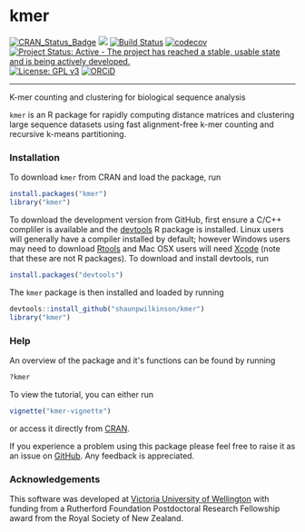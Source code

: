 # kmer

[![CRAN_Status_Badge](http://www.r-pkg.org/badges/version/kmer)](https://cran.r-project.org/package=kmer)
[![](http://cranlogs.r-pkg.org/badges/grand-total/kmer)](https://cran.r-project.org/package=kmer)
[![Build Status](https://travis-ci.org/shaunpwilkinson/kmer.svg?branch=master)](https://travis-ci.org/shaunpwilkinson/kmer)
[![codecov](https://codecov.io/github/shaunpwilkinson/kmer/branch/master/graphs/badge.svg)](https://codecov.io/github/shaunpwilkinson/kmer)
[![Project Status: Active - The project has reached a stable, usable state and is being actively developed.](http://www.repostatus.org/badges/latest/active.svg)](http://www.repostatus.org/#active)
[![License: GPL v3](https://img.shields.io/badge/License-GPL%20v3-blue.svg)](http://www.gnu.org/licenses/gpl-3.0)
[![ORCiD](https://img.shields.io/badge/ORCiD-0000--0002--7332--7931-brightgreen.svg)](http://orcid.org/0000-0002-7332-7931)

--------------------------------------------------------------------------------
K-mer counting and clustering for biological sequence analysis  

`kmer` is an R package for rapidly computing distance matrices and 
clustering large sequence datasets using fast alignment-free k-mer counting and 
recursive k-means partitioning. 


### Installation
To download `kmer` from CRAN and load the package, run
```R
install.packages("kmer")
library("kmer")
```
To download the development version from 
GitHub, first ensure a C/C++ compliler is available and the 
[devtools](https://github.com/hadley/devtools) R package is installed. 
Linux users will generally have a compiler installed by default; 
however Windows users may need to download 
[Rtools](https://cran.r-project.org/bin/windows/Rtools/) and Mac 
OSX users will need [Xcode](https://developer.apple.com/xcode) 
(note that these are not R packages). 
To download and install devtools, run 
```R
install.packages("devtools")
``` 
The `kmer` package is then installed and loaded by running 
```R
devtools::install_github("shaunpwilkinson/kmer") 
library("kmer")
```

### Help
An overview of the package and it's functions can be found by running
```R
?kmer
```

To view the tutorial, you can either run
```R
vignette("kmer-vignette")
```
or access it directly from [CRAN](https://CRAN.R-project.org/package=kmer).

If you experience a problem using this package please feel free to
raise it as an issue on [GitHub](http://github.com/shaunpwilkinson/kmer/issues).
Any feedback is appreciated.

### Acknowledgements
This software was developed at 
[Victoria University of Wellington](http://www.victoria.ac.nz/) 
with funding from a Rutherford Foundation Postdoctoral Research Fellowship 
award from the Royal Society of New Zealand.
